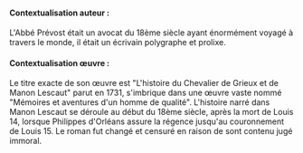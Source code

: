 #### Contextualisation auteur :
L'Abbé Prévost était un avocat du 18ème siècle ayant énormément voyagé à travers le monde, il était un écrivain polygraphe et prolixe.
#### Contextualisation œuvre :
Le titre exacte de son œuvre est "L'histoire du Chevalier de Grieux et de Manon Lescaut" parut en 1731, s'imbrique dans une œuvre vaste nommé "Mémoires et aventures d'un homme de qualité". L'histoire narré dans Manon Lescaut se déroule au début du 18ème siècle, après la mort de Louis 14, lorsque Philippes d'Orléans assure la régence jusqu'au couronnement de Louis 15. Le roman fut changé et censuré en raison de sont contenu jugé immoral.
